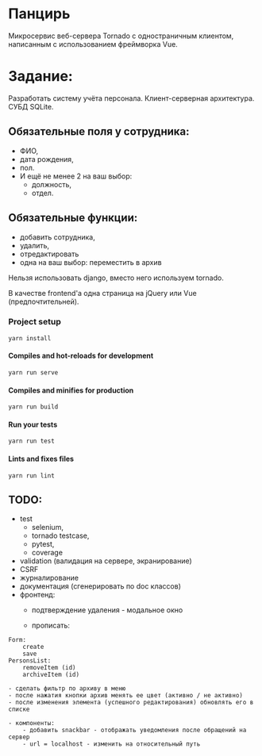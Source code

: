 # Панцирь
Микросервис веб-сервера Tornado с одностраничным клиентом, написанным с использованием фреймворка Vue.  

# Задание:
Разработать систему учёта персонала. 
Клиент-серверная архитектура. 
СУБД SQLite. 

## Обязательные поля у сотрудника: 
* ФИО, 
* дата рождения, 
* пол. 
* И ещё не менее 2 на ваш выбор:
    * должность,
    * отдел.

## Обязательные функции: 
* добавить сотрудника, 
* удалить, 
* отредактировать 
* одна на ваш выбор: переместить в архив

Нельзя использовать django, вместо него используем tornado.

В качестве frontend'а одна страница на jQuery или Vue (предпочтительней).

### Project setup
```
yarn install
```

#### Compiles and hot-reloads for development
```
yarn run serve
```

#### Compiles and minifies for production
```
yarn run build
```

#### Run your tests
```
yarn run test
```

#### Lints and fixes files
```
yarn run lint
```

## TODO:
- test
  * selenium,
  * tornado testcase,
  * pytest,
  * coverage
- validation (валидация на сервере, экранирование)
- CSRF
- журналирование
- документация (сгенерировать по doc классов)
- фронтенд:
    - подтверждение удаления - модальное окно

    - прописать:
```
Form:
    create
    save
PersonsList:
    removeItem (id)
    archiveItem (id)
```
    - сделать фильтр по архиву в меню
    - после нажатия кнопки архив менять ее цвет (активно / не активно)
    - после изменения элемента (успешного редактирования) обновлять его в списке

    - компоненты:
        - добавить snackbar - отображать уведомления после обращений на сервер
        - url = localhost - изменить на относительный путь
